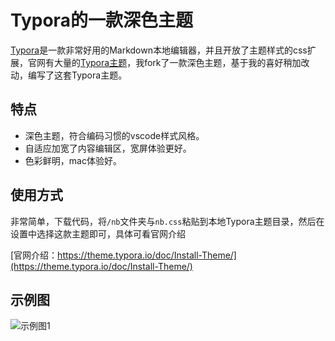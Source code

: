 #  Typora的一款深色主题

[Typora](https://typora.io/)是一款非常好用的Markdown本地编辑器，并且开放了主题样式的css扩展，官网有大量的[Typora主题](https://theme.typora.io/)，我fork了一款深色主题，基于我的喜好稍加改动，编写了这套Typora主题。

## 特点

- 深色主题，符合编码习惯的vscode样式风格。
- 自适应加宽了内容编辑区，宽屏体验更好。
- 色彩鲜明，mac体验好。

## 使用方式

非常简单，下载代码，将`/nb`文件夹与`nb.css`粘贴到本地Typora主题目录，然后在设置中选择这款主题即可，具体可看官网介绍

[官网介绍：https://theme.typora.io/doc/Install-Theme/](https://theme.typora.io/doc/Install-Theme/)

## 示例图

![示例图1](/Users/wwenj/Desktop/示例图1.png)

